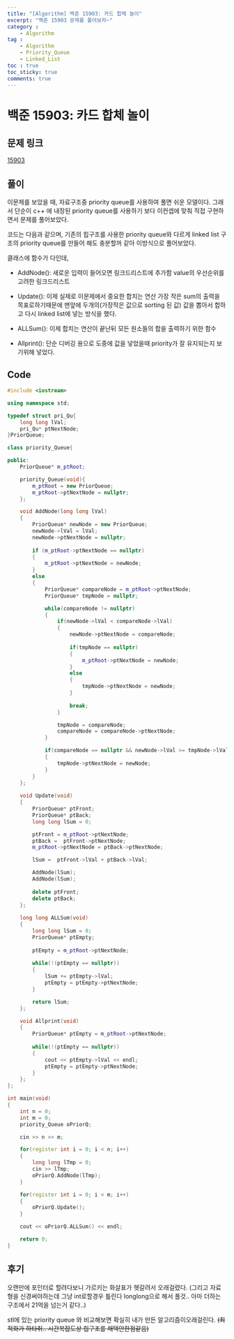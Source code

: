 ```yaml
---
title: "[Algorithm] 백준 15903: 카드 합체 놀이"
excerpt: "백준 15903 문제를 풀어보자~"
category :
    - Algorithm
tag :
    - Algorithm
	- Priority_Queue
	- Linked_List
toc : true
toc_sticky: true
comments: true
---
```


# 백준 15903: 카드 합체 놀이

## 문제 링크
[15903](https://www.acmicpc.net/problem/15903)

## 풀이
이문제를 보았을 때, 자료구조중 priority queue를 사용하여 풀면 쉬운 모델이다.
그래서 단순이 c++ 에 내장된 priority queue를 사용하기 보다 
이컨셉에 맞춰 직접 구현하면서 문제를 풀어보았다.
 
코드는 다음과 같으며, 기존의 힙구조를 사용한 priority queue와 다르게 
linked list 구조의 priority queue를 만들어 해도 충분할꺼 같아 이방식으로 풀어보았다.
 
클래스에 함수가 다인데,

- AddNode(): 새로운 입력이 들어오면 링크드리스트에 추가함 value의 우선순위를 고려한 링크드리스트
 
- Update(): 이제 실제로 이문제에서 중요한 합치는 연산 가장 작은 sum의 출력을 목표로하기때문에
맨앞에 두개의(가장작은 값으로 sorting 된 값) 값을 뽑아서 합하고 다시 linked list에 넣는 방식을 했다.
 
- ALLSum(): 이제 합치는 연산이 끝난뒤 모든 원소들의 합을 출력하기 위한 함수
 
- Allprint(): 단순 디버깅 용으로 도중에 값을 넣었을때 priority가 잘 유지되는지 보기위해 넣었다.


## Code
```cpp
#include <iostream>

using namespace std;

typedef struct pri_Qu{
	long long lVal;
	pri_Qu* ptNextNode;
}PriorQueue;

class priority_Queue{

public:
	PriorQueue* m_ptRoot;

	priority_Queue(void){
		m_ptRoot = new PriorQueue;
		m_ptRoot->ptNextNode = nullptr;
	};

	void AddNode(long long lVal)
	{
		PriorQueue* newNode = new PriorQueue;
		newNode->lVal = lVal;
		newNode->ptNextNode = nullptr;
		
		if (m_ptRoot->ptNextNode == nullptr)
		{
			m_ptRoot->ptNextNode = newNode;
		}
		else
		{
			PriorQueue* compareNode = m_ptRoot->ptNextNode;
			PriorQueue* tmpNode = nullptr;

			while(compareNode != nullptr)
			{
				if(newNode->lVal < compareNode->lVal)
				{
					newNode->ptNextNode = compareNode;
					
					if(tmpNode == nullptr)
					{
						m_ptRoot->ptNextNode = newNode;
					}
					else
					{
						tmpNode->ptNextNode = newNode; 
					}
				
					break;
				}

				tmpNode = compareNode;
				compareNode = compareNode->ptNextNode;
			}

			if(compareNode == nullptr && newNode->lVal >= tmpNode->lVal)
			{
				tmpNode->ptNextNode = newNode;
			}
		}
	};
	
	void Update(void)
	{
		PriorQueue* ptFront;
		PriorQueue* ptBack;
		long long lSum = 0;

		ptFront = m_ptRoot->ptNextNode;	
		ptBack =  ptFront->ptNextNode;
		m_ptRoot->ptNextNode = ptBack->ptNextNode;

		lSum =  ptFront->lVal + ptBack->lVal;

		AddNode(lSum);
		AddNode(lSum);
		
		delete ptFront;
		delete ptBack;
	};
	
	long long ALLSum(void)
	{
		long long lSum = 0;
		PriorQueue* ptEmpty;
	
		ptEmpty = m_ptRoot->ptNextNode;	
		
		while(!(ptEmpty == nullptr))
		{
			lSum += ptEmpty->lVal;
			ptEmpty = ptEmpty->ptNextNode;
		}

		return lSum; 
	};

	void Allprint(void)
	{
		PriorQueue* ptEmpty = m_ptRoot->ptNextNode;
		
		while(!(ptEmpty == nullptr))
		{
			cout << ptEmpty->lVal << endl;
			ptEmpty = ptEmpty->ptNextNode;
		}
	};
};

int main(void)
{
	int n = 0;
	int m = 0;
	priority_Queue oPriorQ;

	cin >> n >> m;

	for(register int i = 0; i < n; i++)
	{
		long long lTmp = 0;
		cin >> lTmp;
		oPriorQ.AddNode(lTmp);
	}

	for(register int i = 0; i < m; i++)
	{
		oPriorQ.Update();
	}

	cout << oPriorQ.ALLSum() << endl;

	return 0;
}
```

## 후기
오랜만에 포인터로 할려다보니 가르키는 화살표가 헷갈려서 오래걸렸다.
(그리고 자료형을 신경써야하는데 그냥 int로할경우 틀린다 longlong으로 해서 풀것.. 아마 더하는 구조에서 21억을 넘는거 같다..)
 
stl에 있는 priority queue 와 비교해보면 확실히 내가 만든 알고리즘이오래걸린다.
~~(최적화가 하타취.. 시간복잡도상 힙구조를 채택안한점같음)~~
